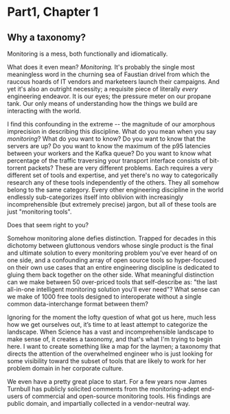 # Part1, Chapter 1
## Why a taxonomy?

Monitoring is a mess, both functionally and idiomatically.

What does it even mean? *Monitoring.* It's probably the single most meaningless
word in the churning sea of Faustian drivel from which the raucous hoards of IT
vendors and marketeers launch their campaigns. And yet it's also an outright
necessity; a requisite piece of literally *every* engineering endeavor. It is
our eyes; the pressure meter on our propane tank. Our only means of
understanding how the things we build are interacting with the world.

I find this confounding in the extreme -- the magnitude of our amorphous
imprecision in describing this discipline. What do you mean when you say
*monitoring*? What do you want to know? Do you want to know that the servers
are up? Do you want to know the maximum of the p95 latencies between your
workers and the Kafka queue? Do you want to know what percentage of the traffic
traversing your transport interface consists of bit-torrent packets? These are
very different problems. Each requires a very different set of tools and
expertise, and yet there's no way to categorically research any of these tools
independently of the others. They all somehow belong to the same category.
Every other engineering discipline in the world endlessly sub-categorizes
itself into oblivion with increasingly incomprehensible (but extremely precise)
jargon, but all of these tools are just "monitoring tools". 

Does that seem right to you?

Somehow monitoring alone defies distinction. Trapped for decades in this
dichotomy between gluttonous vendors whose single product is the final and
ultimate solution to every monitoring problem you've ever heard of on one side,
and a confounding array of open source tools so hyper-focused on their own use
cases that an entire engineering discipline is dedicated to gluing them back
together on the other side. What meaningful distinction can we make between 50
over-priced tools that self-describe as: "the last all-in-one intelligent
monitoring solution you'll ever need"? What sense can we make of 1000 free
tools designed to interoperate without a single common data-interchange format
between them?  

Ignoring for the moment the lofty question of what got us here, much less how
we get ourselves out, it’s time to at least attempt to categorize the
landscape. When Science has a vast and incomprehensible landscape to make sense
of, it creates a taxonomy, and that's what I'm trying to begin here.  I want to
create something like a map for the laymen; a taxonomy that directs the
attention of the overwhelmed engineer who is just looking for some visibility
toward the subset of tools that are likely to work for her problem domain in
her corporate culture.

We even have a pretty great place to start. For a few years now James Turnbull
has publicly solicited comments from the monitoring-adept end-users of
commercial and open-source monitoring tools. His findings are public domain,
and impartially collected in a vendor-neutral way. 
